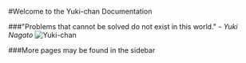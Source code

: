 #Welcome to the Yuki-chan Documentation

###"Problems that cannot be solved do not exist in this world." - *Yuki Nagato*
![Yuki-chan](https://i.imgur.com/efvBcpO.png)

###More pages may be found in the sidebar